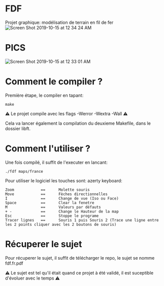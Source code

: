 # FDF
Projet graphique: modélisation de terrain en fil de fer
![Screen Shot 2019-10-15 at 12 34 24 AM](https://user-images.githubusercontent.com/44972661/66787435-00823c00-eee4-11e9-8f04-07be8cc89f93.png)

# PICS


![Screen Shot 2019-10-15 at 12 33 01 AM](https://user-images.githubusercontent.com/44972661/66787440-02e49600-eee4-11e9-9740-519304183d71.png)

# Comment le compiler ?

Première étape, le compiler en tapant:
```
make
```

⚠️ Le projet compile avec les flags -Werror -Wextra -Wall ⚠️

Cela va lancer également la compilation du deuxieme Makefile, dans le dossier libft.

# Comment l'utiliser ?

Une fois compilé, il suffit de l'executer en lancant:
```
./fdf maps/france
```
Pour utiliser le logiciel les touches sont:
azerty keyboard:
```
Zoom           	==      Molette souris
Move           	==      Fèches directionnelles
I              	==      Change de vue (Iso ou Face)
Space          	==      Clear la fenetre
M              	==      Valeurs par défauts
+ -            	==      Change le Hauteur de la map
Esc            	==      Stoppe le programe
Tracer lignes 	==      Souris 1 puis Souris 2 (Trace une ligne entre les 2 points cliquer avec les 2 boutons de souris)
```

# Récuperer le sujet

Pour récuperer le sujet, il suffit de télécharger le repo, le sujet se nomme fdf.fr.pdf

⚠️ Le sujet est tel qu'il était quand ce projet à été validé, il est suceptible d'évoluer avec le temps ⚠️
